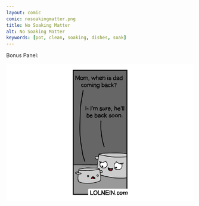 ```yaml
---
layout: comic
comic: nosoakingmatter.png
title: No Soaking Matter
alt: No Soaking Matter
keywords: [pot, clean, soaking, dishes, soak]
---
```


Bonus Panel:

![No Soaking Matter Bonus Panel](/images/nosoakingmatter_bonus.png)